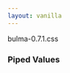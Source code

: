 ```yaml
---
layout: vanilla
---
```

<head>
    <meta charset="utf-8">
    <meta http-equiv="X-UA-Compatible" content="IE=edge">
    <meta name="viewport" content="width=device-width, initial-scale=1">
    <!-- The above 3 meta tags *must* come first in the head; any other head content must come *after* these tags -->
    bulma-0.7.1.css
    <link rel="stylesheet" href="/css/bulma-0.7.1.css">
    <title>Metaframe pipe passthrough</title>
</head>
<body>
<h3>Piped Values</h3>
<div id="container">
    <div id="values" />
<div/>
</body>
<script src="{{site.baseurl}}{{site.data.urls-internal.metaframe_library_path}}"></script>
<script src="index.js"></script>
